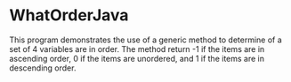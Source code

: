 # WhatOrderJava
This program demonstrates the use of a generic method to determine of a set of 4 variables are in order. The method return -1 if the items are in ascending order, 0 if the items are unordered, and 1 if the items are in descending order.
